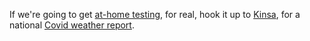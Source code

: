 If we're going to get <a href="https://www.axios.com/gauss-cellux-first-full-at-home-rapid-coronavirus-test-355c2821-b06a-4e0d-a833-ff2e5cf0f10c.html?utm_source=twitter&utm_medium=social&utm_campaign=organic&utm_content=1100">at-home testing</a>, for real, hook it up to <a href="https://www.kinsahealth.co/products/">Kinsa</a>, for a national <a href="http://scripting.com/2020/04/22/133706.html?title=mediaIdeaCovidWeatherReport">Covid weather report</a>. 
